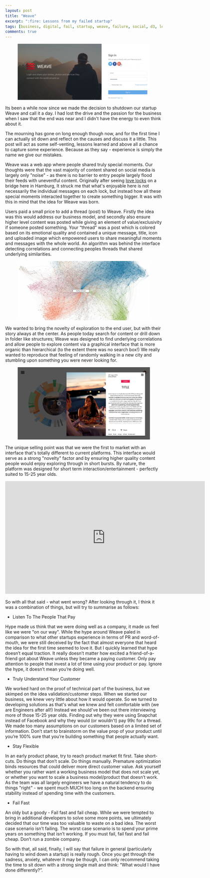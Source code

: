 ```yaml
---
layout: post
title: "Weave"
excerpt: ":fire: Lessons from my failed startup"
tags: [business, digital, fail, startup, weave, failure, social, d3, learn]
comments: true
---
```

<figure>
	<img src="/images/posts/2018/weave-1.jpg">
</figure>

Its been a while now since we made the decision to shutdown our startup Weave and call it a day. I had lost the drive and the passion for the business when I saw that the end was near and I didn't have the energy to even think about it. 

The mourning has gone on long enough though now, and for the first time I can actually sit down and reflect on the causes and discuss it a little. This post will act as some self-venting, lessons learned and above all a chance to capture some experience. Because as they say - experience is simply the name we give our mistakes.

Weave was a web app where people shared truly special moments. Our thoughts were that the vast majority of content shared on social media is largely only "noise" - as there is no barrier to entry people largely flood their feeds with uneventful content. Originally after seeing [love locks](https://en.wikipedia.org/wiki/Love_lock) on a bridge here in Hamburg, It struck me that what's enjoyable here is not necessarily the individual messages on each lock, but instead how all these special moments interacted together to create something bigger. It was with this in mind that the idea for Weave was born. 

Users paid a small price to add a thread (post) to Weave. Firstly the idea was this would address our business model, and secondly also ensure higher level content was posted while giving an element of value/exclusivity if someone posted something. Your “thread” was a post which is colored based on its emotional quality and contained a unique message, title, icon and uploaded image which empowered users to share meaningful moments and messages with the whole world. An algorithm was behind the interface detecting correlations and connecting peoples threads that shared underlying similarities. 

<figure>
	<img src="/images/posts/2018/weave-2.jpg">
</figure>

We wanted to bring the novelty of exploration to the end user, but with their story always at the center. As people today search for content or drill down in folder like structures; Weave was designed to find underlying correlations and allow people to explore content via a graphical interface that is more organic than hierarchical (to the extent there was no search box!) We really wanted to reproduce that feeling of randomly walking in a new city and stumbling upon something you were never looking for.

<figure>
	<img src="/images/posts/2018/weave-3.jpg">
</figure>

The unique selling point was that we were the first to market with an interface that's totally different to current platforms. This interface would serve as a strong "novelty" factor and by ensuring higher quality content people would enjoy exploring through in short bursts. By nature, the platform was designed for short term interaction/entertainment - perfectly suited to 15-25 year olds.

<iframe src="https://player.vimeo.com/video/141699064?autoplay=1&title=0&byline=0&portrait=0" width="640" height="360" frameborder="0" webkitallowfullscreen mozallowfullscreen allowfullscreen></iframe>

So with all that said - what went wrong? After looking through it, I think it was a combination of things, but will try to summarise as follows:

* Listen To The People That Pay

Hype made us think that we were doing well as a company, it made us feel like we were "on our way". While the hype around Weave paled in comparison to what other startups experience in terms of PR and word-of-mouth, we were still deceived by the fact that almost everyone that heard the idea for the first time seemed to love it. But I quickly learned that hype doesn’t equal traction. It really doesn’t matter how excited a friend-of-a-friend got about Weave unless they became a paying customer. Only pay attention to people that invest a lot of time using your product or pay. Ignore the hype, it doesn’t mean you’re doing well.

* Truly Understand Your Customer

We worked hard on the proof of technical part of the business, but we skimped on the idea validation/customer steps. When we started our business, we knew very little about how it would operate. So we turned to developing solutions as that's what we knew and felt comfortable with (we are Engineers after all!) Instead we should've been out there interviewing more of those 15-25 year olds. Finding out why they were using Snapchat instead of Facebook and why they would (or wouldn't) pay 99c for a thread. We made too many assumptions on our customers based on a limited set of information. Don’t start to brainstorm on the value prop of your product until you’re 100% sure that you’re building something that people actually want.

* Stay Flexible

In an early product phase, try to reach product market fit first. Take short-cuts. Do things that don’t scale. Do things manually. Premature optimization binds resources that could deliver more direct customer value. Ask yourself whether you rather want a working business model that does not scale yet, or whether you want to scale a business model/product that doesn’t work. As the team was all largely engineers we have a natural tendency to do things "right" - we spent much MUCH too long on the backend ensuring stability instead of spending time with the customers. 

* Fail Fast

An oldy but a goody - Fail fast and fail cheap. While we were tempted to bring in additional developers to solve some more points, we ultimately decided that our time was too valuable to waste on a bad idea. The worst case scenario isn’t failing. The worst case scenario is to spend your prime years on something that isn’t working. If you must fail, fail fast and fail cheap. Don’t run a zombie company.

So with that, all said, finally, I will say that failure in general (particularly having to wind down a startup) is really rough. Once you get through the sadness, anxiety, whatever it may be though, I can only recommend taking the time to sit down with a strong single malt and think: “What would I have done differently?”.
